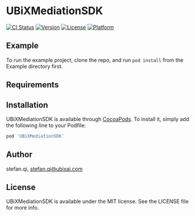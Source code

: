 # UBiXMediationSDK

[![CI Status](https://img.shields.io/travis/stefan.qi/UBiXMediationSDK.svg?style=flat)](https://travis-ci.org/stefan.qi/UBiXMediationSDK)
[![Version](https://img.shields.io/cocoapods/v/UBiXMediationSDK.svg?style=flat)](https://cocoapods.org/pods/UBiXMediationSDK)
[![License](https://img.shields.io/cocoapods/l/UBiXMediationSDK.svg?style=flat)](https://cocoapods.org/pods/UBiXMediationSDK)
[![Platform](https://img.shields.io/cocoapods/p/UBiXMediationSDK.svg?style=flat)](https://cocoapods.org/pods/UBiXMediationSDK)

## Example

To run the example project, clone the repo, and run `pod install` from the Example directory first.

## Requirements

## Installation

UBiXMediationSDK is available through [CocoaPods](https://cocoapods.org). To install
it, simply add the following line to your Podfile:

```ruby
pod 'UBiXMediationSDK'
```

## Author

stefan.qi, stefan.qi@ubixai.com

## License

UBiXMediationSDK is available under the MIT license. See the LICENSE file for more info.
